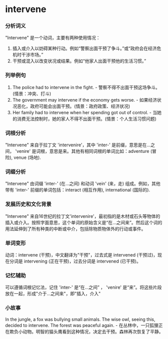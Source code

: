# intervene

### 分析词义

  

"Intervene" 是一个动词，主要有两种使用情况：

  

1.  插入或介入以妨碍某种行动。例如“警察出面干预了争斗。”或“政府会在经济危机时干涉市场。”
2.  干预或混入以改变状况或结果。例如“他家人出面干预他的生活习惯。”

  

### 列举例句

  

1.  The police had to intervene in the fight. - 警察不得不出面干预这场争斗。(情景：冲突、打斗)
2.  The government may intervene if the economy gets worse. - 如果经济状况恶化，政府可能会出面干预。(情景：政府政策、经济状况)
3.  Her family had to intervene when her spending got out of control. - 当她的消费无法控制时，她的家人不得不出面干预。(情景：个人生活习惯问题)

  

### 词根分析

  

"Intervene" 来自于拉丁文 'intervenire'，其中 'inter-' 是前缀，意思是在...之间， 'venire' 是词根，意思是来。其他有相同词根的单词比如：adventure (冒险), venue (场地).

  

### 词缀分析

  

"Intervene" 由词缀 'inter-' (在…之间) 和动词 'vein' (来，走) 组成。例如，其他带有 'inter-' 前缀的单词包括：interact (相互作用), international (国际的).

  

### 发展历史和文化背景

  

"Intervene" 来自16世纪的拉丁文'intervenire'，最初指的是木材或石头等物体的插入或介入。按照字面意思，这个单词的原始含义是“在...之间来”。然后这个词的用法延伸到了所有种类的中断或中介，包括除物质物体外的行动或事件。

  

### 单词变形

  

动词：intervene (干预)，中文翻译为"干预"，过去式是 intervened (干预过)，现在分词是 intervening (正在干预)，过去分词是 intervened (已干预)。

  

### 记忆辅助

  

可以遵循词根记忆法，记住 'inter-' 是“在...之间” ， 'venire' 是“来”。将这些片段放在一起，形成"介于...之间来"，即"插入，介入"

  

### 小故事

  

In the jungle, a fox was bullying small animals. The wise owl, seeing this, decided to intervene. The forest was peaceful again. - 在丛林中，一只狐狸正在欺负小动物。明智的猫头鹰看到这种情况，决定去干预。森林再次恢复了平静。
